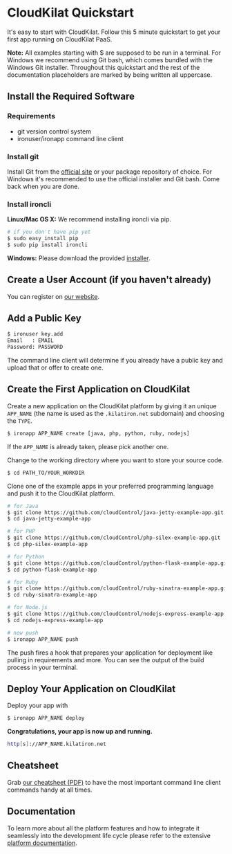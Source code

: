 # CloudKilat Quickstart

It's easy to start with CloudKilat. Follow this 5 minute quickstart to get your first app running on CloudKilat PaaS.

**Note:** All examples starting with $ are supposed to be run in a terminal. For Windows we recommend using Git bash, which comes bundled with the Windows Git installer. Throughout this quickstart and the rest of the documentation placeholders are marked by being written all uppercase.

## Install the Required Software

### Requirements

* git version control system
* ironuser/ironapp command line client

### Install git

Install Git from the [official site](http://git-scm.com/) or your package repository of choice. For Windows it's recommended to use the official installer and Git bash. Come back when you are done.

### Install ironcli

**Linux/Mac OS X:** We recommend installing ironcli via pip.

~~~bash
# if you don't have pip yet
$ sudo easy_install pip
$ sudo pip install ironcli
~~~

**Windows:** Please download the provided [installer](https://download.kilatiron.net/windows).

## Create a User Account (if you haven't already)

You can register on [our website](www.cloudkilat.com).

## Add a Public Key

~~~bash
$ ironuser key.add
Email   : EMAIL
Password: PASSWORD
~~~

The command line client will determine if you already have a public key and upload that or offer to create one.

## Create the First Application on CloudKilat

Create a new application on the CloudKilat platform by giving it an unique `APP_NAME` (the name is used as the `.kilatiron.net` subdomain) and choosing the `TYPE`.

~~~bash
$ ironapp APP_NAME create [java, php, python, ruby, nodejs]
~~~

If the `APP_NAME` is already taken, please pick another one.

Change to the working directory where you want to store your source code.

~~~bash
$ cd PATH_TO/YOUR_WORKDIR
~~~

Clone one of the example apps in your preferred programming language and push it to the CloudKilat platform.

~~~bash
# for Java
$ git clone https://github.com/cloudControl/java-jetty-example-app.git
$ cd java-jetty-example-app

# for PHP
$ git clone https://github.com/cloudControl/php-silex-example-app.git
$ cd php-silex-example-app

# for Python
$ git clone https://github.com/cloudControl/python-flask-example-app.git
$ cd python-flask-example-app

# for Ruby
$ git clone https://github.com/cloudControl/ruby-sinatra-example-app.git
$ cd ruby-sinatra-example-app

# for Node.js
$ git clone https://github.com/cloudControl/nodejs-express-example-app.git
$ cd nodejs-express-example-app

# now push
$ ironapp APP_NAME push
~~~

The push fires a hook that prepares your application for deployment like pulling in requirements and more. You can see the output of the build process in your terminal.

## Deploy Your Application on CloudKilat

Deploy your app with

~~~bash
$ ironapp APP_NAME deploy
~~~

**Congratulations, your app is now up and running.**

~~~bash
http[s]://APP_NAME.kilatiron.net
~~~

## Cheatsheet

Grab [our cheatsheet (PDF)](https://github.com/cloudControl/kilatiron-doc/blob/master/Cheat%20Sheet%20Kilat%20Iron.pdf) to have the most important command line client commands handy at all times.

## Documentation

To learn more about all the platform features and how to integrate it seamlessly into the development life cycle please refer to the extensive [platform documentation](https://github.com/cloudControl/kilatiron-doc/blob/master/Platform%20Documentation.md).
